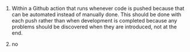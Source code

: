 1) Within a Github action that runs whenever code is pushed because that can be automated instead of manually done. This should be done with each push rather than when development is completed because any problems should be discovered when they are introduced, not at the end.

2) no





